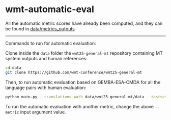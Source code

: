 # wmt-automatic-eval

All the automatic metric scores have already been computed, and they can be found in [data/metrics_outputs](data/metrics_outputs)

---

Commands to run for automatic evaluation:

Clone inside the `data` folder the `wmt25-general-mt` repository containing MT system outputs and human references:

```bash
cd data
git clone https://github.com/wmt-conference/wmt25-general-mt
```

Then, to run automatic evaluation based on GEMBA-ESA-CMDA for all the language pairs with human evaluation:
```bash
python main.py --translations-path data/wmt25-general-mt/data --testset-path data/wmt25-general-mt/data/wmt25-genmt.jsonl --metric gemba-esa --gemba-model command-a-03-2025 --lps-to-score cs-de_DE cs-uk_UA en-ar_EG en-bho_IN en-cs_CZ en-et_EE en-is_IS en-ja_JP en-ko_KR en-mas_KE en-ru_RU en-sr_Cyrl_RS en-uk_UA en-zh_CN ja-zh_CN --scored-translations-path data/metrics_outputs/GEMBA-ESA-CMDA/outputs.pickle
```

To run the automatic evaluation with another metric, change the above `--metric` input argument value.
